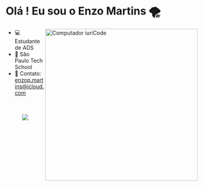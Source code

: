 <h1>Olá ! Eu sou o Enzo Martins 🌪 </h1>
<img src="https://raw.githubusercontent.com/MicaelliMedeiros/micaellimedeiros/master/image/computer-illustration.png" min-width="400px" max-width="400px" width="400px" align="right" alt="Computador iuriCode">

- 💻 Estudante de ADS
- 🏢 São Paulo Tech School
- 📧 Contato: enzop.martins@icloud.com




   



 <p align="center"><br><br>
    
  <a href="https://skillicons.dev">
    <img src="https://skillicons.dev/icons?i=html,css,js,react,nodejs,java,spring,python,cpp,mysql,aws,azure,git,linux" />
  </a>

